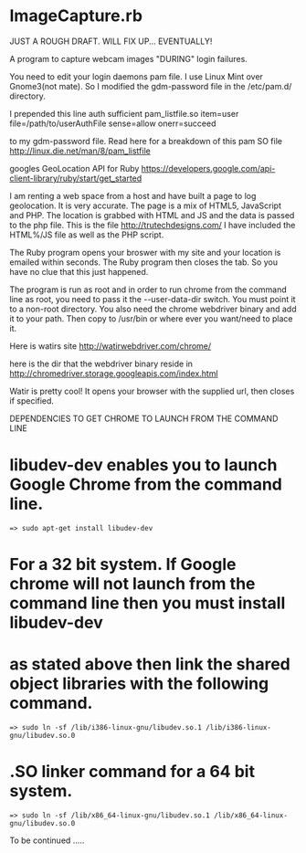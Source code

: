 ImageCapture.rb
===============

JUST A ROUGH DRAFT. WILL FIX UP... EVENTUALLY!

A program to capture webcam images "DURING" login failures.

You need to edit your login daemons pam file. I use Linux Mint over Gnome3(not mate). So I modified the gdm-password file in the /etc/pam.d/ directory.

I prepended this line 
auth sufficient pam_listfile.so item=user file=/path/to/userAuthFile sense=allow onerr=succeed

to my gdm-password file. Read here for a breakdown of this pam SO file http://linux.die.net/man/8/pam_listfile

googles GeoLocation API for Ruby https://developers.google.com/api-client-library/ruby/start/get_started

I am renting a web space from a host and have built a page to log geolocation. It is very accurate. The page is a mix of HTML5, JavaScript and PHP. The location is grabbed with HTML and JS and the data is passed to the php file. This is the file http://trutechdesigns.com/ I have included the HTML%/JS file as well as the PHP script. 

The Ruby program opens your broswer with my site and your location is emailed within seconds. The Ruby program then closes the tab. So you have no clue that this just happened.

The program is run as root and in order to run chrome from the command line as root, you need to pass it the --user-data-dir switch. You must point it to a non-root directory. You also need the chrome webdriver binary and add it to your path. Then copy to /usr/bin or where ever you want/need to place it. 

Here is watirs site http://watirwebdriver.com/chrome/

here is the dir that the webdriver binary reside in http://chromedriver.storage.googleapis.com/index.html

Watir is pretty cool! It opens your browser with the supplied url, then closes if specified.


DEPENDENCIES TO GET CHROME TO LAUNCH FROM THE COMMAND LINE

# libudev-dev enables you to launch Google Chrome from the command line.
    => sudo apt-get install libudev-dev

# For a 32 bit system. If Google chrome will not launch from the command line then you must install libudev-dev
# as stated above then link the shared object libraries with the following command.
    => sudo ln -sf /lib/i386-linux-gnu/libudev.so.1 /lib/i386-linux-gnu/libudev.so.0

# .SO linker command for a 64 bit system.
    => sudo ln -sf /lib/x86_64-linux-gnu/libudev.so.1 /lib/x86_64-linux-gnu/libudev.so.0

To be continued .....
